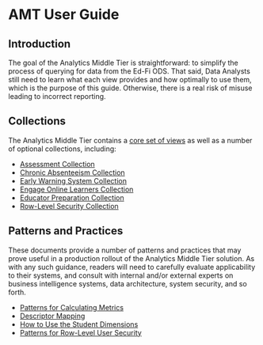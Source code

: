 # AMT User Guide

## Introduction

The goal of the Analytics Middle Tier is straightforward: to simplify the
process of querying for data from the Ed-Fi ODS. That said, Data Analysts still
need to learn what each view provides and how optimally to use them, which is
the purpose of this guide. Otherwise, there is a real risk of misuse leading to
incorrect reporting.

## Collections

The Analytics Middle Tier contains a [core set of
views](./collections/core-view-collection/readme.md) as well as a
number of optional collections, including:

* [Assessment
    Collection](./collections/assessment-collection/readme.md)
* [Chronic Absenteeism
    Collection](./collections/chronic-absenteeism-collection/readme.md)
* [Early Warning System
    Collection](./collections/early-warning-system-collection/readme.md)
* [Engage Online Learners
    Collection](./collections/engage-online-learners-collection/readme.md)
* [Educator Preparation
    Collection](./collections/educator-preparation-collection/readme.md)
* [Row-Level Security
    Collection](./collections/row-level-security-collection/readme.md)

## Patterns and Practices

These documents provide a number of patterns and practices that may prove useful
in a production rollout of the Analytics Middle Tier solution. As with any such
guidance, readers will need to carefully evaluate applicability to their
systems, and consult with internal and/or external experts on business
intelligence systems, data architecture, system security, and so forth.

* [Patterns for Calculating
    Metrics](./patterns-for-calculating-metrics.md)
* [Descriptor
    Mapping](../deployment-guide/descriptor-mapping.md)
* [How to Use the Student
    Dimensions](./how-to-use-the-student-dimensions.md)
* [Patterns for Row-Level User
    Security](./patterns-for-row-level-user-security.md)
